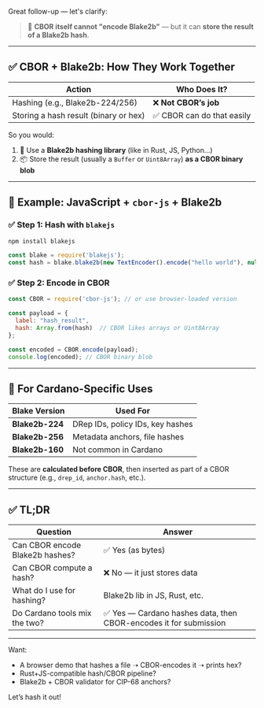 Great follow-up — let's clarify:

> 🔹 **CBOR itself cannot "encode Blake2b"** — but it can **store the result of a Blake2b hash**.

---

## ✅ CBOR + Blake2b: How They Work Together

| Action | Who Does It? |
|--------|--------------|
| Hashing (e.g., Blake2b-224/256) | ❌ **Not CBOR’s job** |
| Storing a hash result (binary or hex) | ✅ CBOR can do that easily |

So you would:

1. 🔢 Use a **Blake2b hashing library** (like in Rust, JS, Python…)
2. 📦 Store the result (usually a `Buffer` or `Uint8Array`) **as a CBOR binary blob**

---

## 🧪 Example: JavaScript + `cbor-js` + Blake2b

### ✅ Step 1: Hash with `blakejs`

```bash
npm install blakejs
```

```js
const blake = require('blakejs');
const hash = blake.blake2b(new TextEncoder().encode("hello world"), null, 32); // 32 bytes
```

### ✅ Step 2: Encode in CBOR

```js
const CBOR = require('cbor-js'); // or use browser-loaded version

const payload = {
  label: "hash_result",
  hash: Array.from(hash)  // CBOR likes arrays or Uint8Array
};

const encoded = CBOR.encode(payload);
console.log(encoded); // CBOR binary blob
```

---

## 🔐 For Cardano-Specific Uses

| Blake Version | Used For |
|---------------|----------|
| **Blake2b-224** | DRep IDs, policy IDs, key hashes |
| **Blake2b-256** | Metadata anchors, file hashes |
| **Blake2b-160** | Not common in Cardano |

These are **calculated before CBOR**, then inserted as part of a CBOR structure (e.g., `drep_id`, `anchor.hash`, etc.).

---

## ✅ TL;DR

| Question | Answer |
|----------|--------|
| Can CBOR encode Blake2b hashes? | ✅ Yes (as bytes) |
| Can CBOR compute a hash? | ❌ No — it just stores data |
| What do I use for hashing? | Blake2b lib in JS, Rust, etc. |
| Do Cardano tools mix the two? | ✅ Yes — Cardano hashes data, then CBOR-encodes it for submission |

---

Want:
- A browser demo that hashes a file ➝ CBOR-encodes it ➝ prints hex?
- Rust+JS-compatible hash/CBOR pipeline?
- Blake2b + CBOR validator for CIP-68 anchors?

Let’s hash it out!
